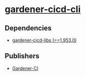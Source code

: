# [gardener-cicd-cli](https://pypi.org/project/gardener-cicd-cli)

## Dependencies
- [gardener-cicd-libs (==1.953.0)](packages/g/gardener-cicd-libs.md)



## Publishers
- [Gardener-CI](https://pypi.org/user/Gardener-CI)

